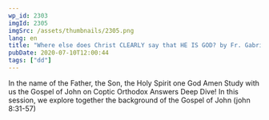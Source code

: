 ```yaml
---
wp_id: 2303
imgId: 2305
imgSrc: /assets/thumbnails/2305.png
lang: en
title: "Where else does Christ CLEARLY say that HE IS GOD? by Fr. Gabriel Wissa"
pubDate: 2020-07-10T12:00:44
tags: ["dd"]
---
```


<!-- page: 6 -->

<p>In the name of the Father, the Son, the Holy Spirit one God Amen Study with us the Gospel of John on Coptic Orthodox Answers Deep Dive! In this session, we explore together the background of the Gospel of John (john 8:31-57)</p>
<p>&nbsp;</p>
